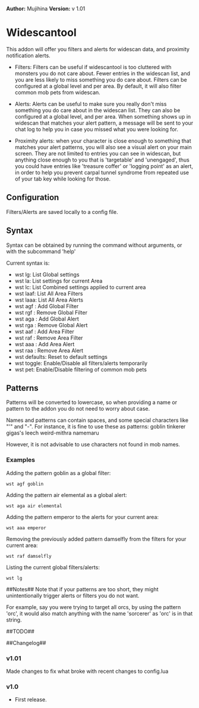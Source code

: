**Author:** Mujihina
**Version:** v 1.01

# Widescantool #

This addon will offer you filters and alerts for widescan data, and proximity notification alerts.


- Filters: Filters can be useful if widescantool is too cluttered with monsters you do not care about. Fewer entries in the widescan list, and you are less likely to miss something you do care about. Filters can be configured at a global level and per area. 
	By default, it will also filter common mob pets from widescan.

- Alerts: Alerts can be useful to make sure you really don't miss something you do care about in the widescan list. They can also be configured at a global level, and per area.
	When something shows up in widescan that matches your alert pattern, a message will be sent to your chat log to help you in case you missed what you were looking for.

- Proximity alerts: when your character is close enough to something that matches your alert patterns, you will also see a visual alert on your main screen. They are not limited to entries you can see in widescan, but anything close enough to you that is 'targetable' and 'unengaged', thus you could have entries like 'treasure coffer' or 'logging point' as an alert, in order to help you prevent carpal tunnel syndrome from repeated use of your tab key while looking for those. 


## Configuration ##

Filters/Alerts are saved locally to a config file. 


## Syntax ##

Syntax can be obtained by running the command without arguments, or with the subcommand 'help'

Current syntax is:

- wst lg: List Global settings
- wst la: List settings for current Area
- wst lc: List Combined settings applied to current area
- wst laaf: List All Area Filters
- wst laaa: List All Area Alerts
- wst agf <name or pattern>: Add Global Filter
- wst rgf <name or pattern>: Remove Global Filter
- wst aga <name or pattern>: Add Global Alert
- wst rga <name or pattern>: Remove Global Alert
- wst aaf <name or pattern>: Add Area Filter
- wst raf <name or pattern>: Remove Area Filter
- wst aaa <name or pattern>: Add Area Alert
- wst raa <name or pattern>: Remove Area Alert
- wst defaults: Reset to default settings
- wst toggle: Enable/Disable all filters/alerts temporarily
- wst pet: Enable/Disable filtering of common mob pets

## Patterns ##

Patterns will be converted to lowercase, so when providing a name or pattern to the addon you do not need to worry about case.

Names and patterns can contain spaces, and some special characters like "'"  and "-".
For instance, it is fine to use these as patterns:
goblin tinkerer
gigas's leech
weird-mithra namemaru

However, it is not advisable to use characters not found in mob names. 


### Examples ###

Adding the pattern goblin as a global filter:

```
wst agf goblin
```

Adding the pattern air elemental as a global alert:

```
wst aga air elemental
```

Adding the pattern emperor to the alerts for your current area:
```
wst aaa emperor
```

Removing the previously added pattern damselfly from the filters for your current area:
```
wst raf damselfly
```

Listing the current global filters/alerts:
```
wst lg
```

##Notes##
Note that if your patterns are too short, they might unintentionally trigger alerts or filters you do not want.

For example, say you were trying to target all orcs, by using the pattern 'orc', it would also match anything with the name 'sorcerer' as 'orc' is in that string.


##TODO##


##Changelog##

### v1.01
   Made changes to fix what broke with recent changes to config.lua
### v1.0 ###
* First release.
